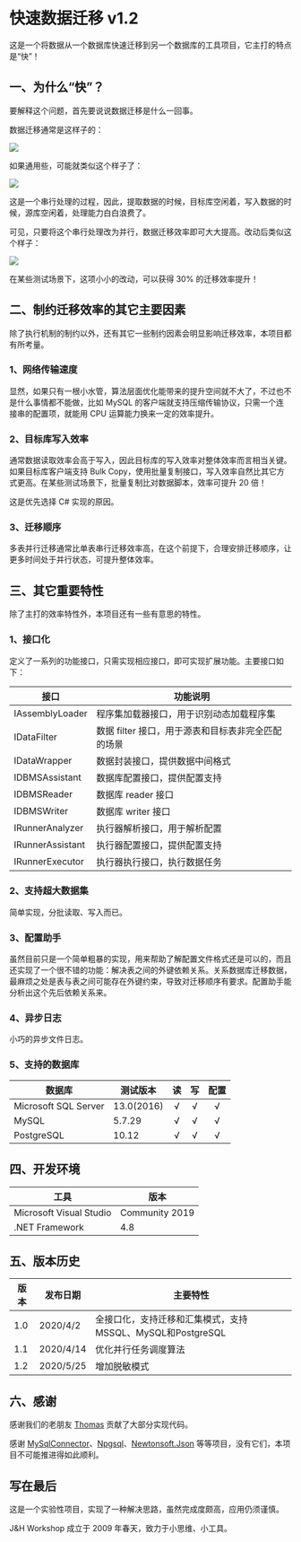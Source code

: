 # 快速数据迁移 v1.2
这是一个将数据从一个数据库快速迁移到另一个数据库的工具项目，它主打的特点是“快”！

## 一、为什么“快”？
要解释这个问题，首先要说说数据迁移是什么一回事。

数据迁移通常是这样子的：

![](https://ebuy.ucoz.com/rdm/seq1.png)

如果通用些，可能就类似这个样子了：

![](https://ebuy.ucoz.com/rdm/seq2.png)

这是一个串行处理的过程，因此，提取数据的时候，目标库空闲着，写入数据的时候，源库空闲着，处理能力白白浪费了。

可见，只要将这个串行处理改为并行，数据迁移效率即可大大提高。改动后类似这个样子：

![](https://ebuy.ucoz.com/rdm/seq3.png)

在某些测试场景下，这项小小的改动，可以获得 30% 的迁移效率提升！

## 二、制约迁移效率的其它主要因素
除了执行机制的制约以外，还有其它一些制约因素会明显影响迁移效率，本项目都有所考量。

### 1、网络传输速度
显然，如果只有一根小水管，算法层面优化能带来的提升空间就不大了，不过也不是什么事情都不能做，比如 MySQL 的客户端就支持压缩传输协议，只需一个连接串的配置项，就能用 CPU 运算能力换来一定的效率提升。

### 2、目标库写入效率
通常数据读取效率会高于写入，因此目标库的写入效率对整体效率而言相当关键。如果目标库客户端支持 Bulk Copy，使用批量复制接口，写入效率自然比其它方式更高。在某些测试场景下，批量复制比对数据脚本，效率可提升 20 倍！

这是优先选择 C# 实现的原因。

### 3、迁移顺序
多表并行迁移通常比单表串行迁移效率高，在这个前提下，合理安排迁移顺序，让更多时间处于并行状态，可提升整体效率。

## 三、其它重要特性
除了主打的效率特性外，本项目还有一些有意思的特性。

### 1、接口化
定义了一系列的功能接口，只需实现相应接口，即可实现扩展功能。主要接口如下：

| 接口 | 功能说明 |
| ---- | -------- |
| IAssemblyLoader | 程序集加载器接口，用于识别动态加载程序集 |
| IDataFilter | 数据 filter 接口，用于源表和目标表非完全匹配的场景 |
| IDataWrapper | 数据封装接口，提供数据中间格式 |
| IDBMSAssistant | 数据库配置接口，提供配置支持 |
| IDBMSReader | 数据库 reader 接口 |
| IDBMSWriter | 数据库 writer 接口 |
| IRunnerAnalyzer | 执行器解析接口，用于解析配置 |
| IRunnerAssistant | 执行器配置接口，提供配置支持 |
| IRunnerExecutor | 执行器执行接口，执行数据任务 |

### 2、支持超大数据集
简单实现，分批读取、写入而已。

### 3、配置助手
虽然目前只是一个简单粗暴的实现，用来帮助了解配置文件格式还是可以的，而且还实现了一个很不错的功能：解决表之间的外键依赖关系。关系数据库迁移数据，最麻烦之处是表与表之间可能存在外键约束，导致对迁移顺序有要求。配置助手能分析出这个先后依赖关系来。

### 4、异步日志
小巧的异步文件日志。

### 5、支持的数据库

| 数据库 | 测试版本 | 读 | 写 | 配置 |
| ------ | -------- | :--: | :--: | :--: |
| Microsoft SQL Server | 13.0(2016) | √ | √ | √ |
| MySQL | 5.7.29 | √ | √ | √ |
| PostgreSQL | 10.12 | √ | √ | √ |

## 四、开发环境

| 工具 | 版本 |
| ---- | ---- |
| Microsoft Visual Studio | Community 2019 |
| .NET Framework | 4.8 |

## 五、版本历史

| 版本 | 发布日期 | 主要特性 |
| ---- | ---- | ---- |
| 1.0 | 2020/4/2 | 全接口化，支持迁移和汇集模式，支持 MSSQL、MySQL和PostgreSQL |
| 1.1 | 2020/4/14 | 优化并行任务调度算法  |
| 1.2 | 2020/5/25 | 增加脱敏模式  |

## 六、感谢
感谢我们的老朋友 [Thomas](https://github.com/gztomash) 贡献了大部分实现代码。

感谢 [MySqlConnector](https://mysqlconnector.net/)、[Npgsql](https://www.npgsql.org/)、[Newtonsoft.Json](https://www.newtonsoft.com/json) 等等项目，没有它们，本项目不可能推进得如此顺利。

## 写在最后
这是一个实验性项目，实现了一种解决思路，虽然完成度颇高，应用仍须谨慎。

J&H Workshop 成立于 2009 年春天，致力于小思维、小工具。
